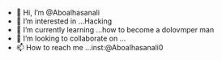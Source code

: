 - 👋 Hi, I’m @Aboalhasanali
- 👀 I’m interested in ...Hacking
- 🌱 I’m currently learning ...how to become a dolovmper man
- 💞️ I’m looking to collaborate on ...
- 📫 How to reach me ...inst:@Aboalhasanali0

<!---
Aboalhasanali/Aboalhasanali is a ✨ special ✨ repository because its `README.md` (this file) appears on your GitHub profile.
You can click the Preview link to take a look at your changes.
--->
